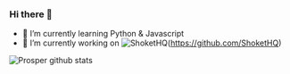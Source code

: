 ### Hi there 👋

- 🌱 I’m currently learning Python & Javascript
- 🔭 I’m currently working on ![ShoketHQ](https://avatars.githubusercontent.com/u/96976736?s=400&u=3fcc4e7e83e9ea6d79f03d3a9bca5c591a5f62ad&v=4)(https://github.com/ShoketHQ)

![Prosper github stats](https://github-readme-stats.vercel.app/api?username=ProsperChihimba&count_private=true&show_icons=true)

<!--
**ProsperChihimba/ProsperChihimba** is a ✨ _special_ ✨ repository because its `README.md` (this file) appears on your GitHub profile.

Here are some ideas to get you started:

- 🔭 I’m currently working on ...
- 🌱 I’m currently learning ...
- 👯 I’m looking to collaborate on ...
- 🤔 I’m looking for help with ...
- 💬 Ask me about ...
- 📫 How to reach me: ...
- 😄 Pronouns: ...
- ⚡ Fun fact: ...
-->
